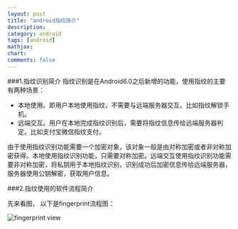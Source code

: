 ```yaml
---
layout: post
title: "android指纹简介"
description:
category: android
tags: [android]
mathjax: 
chart:
comments: false
---
```


###1.指纹识别简介
指纹识别是在Android6.0之后新增的功能，使用指纹的主要有两种场景：

+ 本地使用。即用户本地使用指纹，不需要与远端服务器交互。比如指纹解锁手机。
+ 远端交互。用户在本地完成指纹识别后，需要将指纹信息传给远端服务器判定。比如支付宝微信指纹支付。

由于使用指纹识别功能需要一个加密对象，该对象一般是由对称加密或者非对称加密获得。本地使用指纹识别功能，只需要对称加密。远端交互使用指纹识别功能需要非对称加密，将私钥用于本地指纹识别，识别成功后加密信息传给远端服务器，服务器使用公钥解密，获取用户信息。

###2.指纹使用的软件流程简介

先来看图， 以下是fingerprint流程图：

![fingerprint view](https://raw.githubusercontent.com/jsno9/jsno9.github.io/master/images/android/fingerprintview.png)

